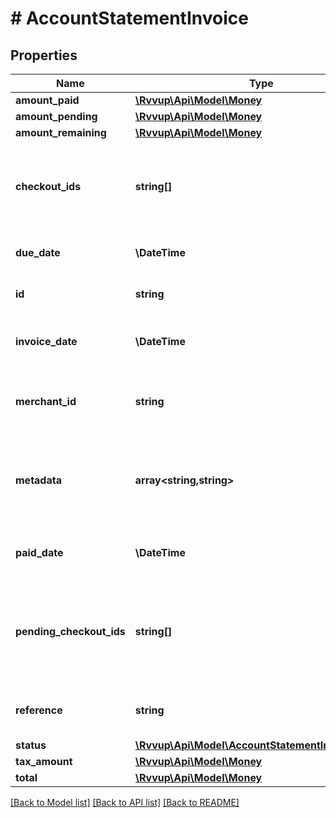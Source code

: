 # # AccountStatementInvoice

## Properties

Name | Type | Description | Notes
------------ | ------------- | ------------- | -------------
**amount_paid** | [**\Rvvup\Api\Model\Money**](Money.md) |  |
**amount_pending** | [**\Rvvup\Api\Model\Money**](Money.md) |  |
**amount_remaining** | [**\Rvvup\Api\Model\Money**](Money.md) |  |
**checkout_ids** | **string[]** | A list of successful checkouts that have been made for the invoice. |
**due_date** | **\DateTime** | The due date of the invoice. |
**id** | **string** | The unique ID of the invoice. |
**invoice_date** | **\DateTime** | The created date of the invoice. |
**merchant_id** | **string** | The ID of the merchant that owns the invoice. |
**metadata** | **array<string,string>** | Key value pairs to store additional information about the invoice. |
**paid_date** | **\DateTime** | The date the invoice was fully paid. | [optional]
**pending_checkout_ids** | **string[]** | A list of checkouts that have in progress pending payments for the invoice. |
**reference** | **string** | The reference of the invoice. |
**status** | [**\Rvvup\Api\Model\AccountStatementInvoiceStatus**](AccountStatementInvoiceStatus.md) |  |
**tax_amount** | [**\Rvvup\Api\Model\Money**](Money.md) |  |
**total** | [**\Rvvup\Api\Model\Money**](Money.md) |  |

[[Back to Model list]](../../README.md#models) [[Back to API list]](../../README.md#endpoints) [[Back to README]](../../README.md)
